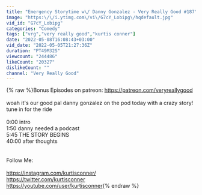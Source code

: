 ```yaml
---
title: "Emergency Storytime w\/ Danny Gonzalez - Very Really Good #187"
image: "https:\/\/i.ytimg.com\/vi\/G7cY_Lobipg\/hqdefault.jpg"
vid_id: "G7cY_Lobipg"
categories: "Comedy"
tags: ["vrg","very really good","kurtis conner"]
date: "2022-05-08T16:08:43+03:00"
vid_date: "2022-05-05T21:27:36Z"
duration: "PT49M32S"
viewcount: "244486"
likeCount: "20327"
dislikeCount: ""
channel: "Very Really Good"
---
```

{% raw %}Bonus Episodes on patreon: <a rel="nofollow" target="blank" href="https://patreon.com/veryreallygood">https://patreon.com/veryreallygood</a><br /><br />woah it's our good pal danny gonzalez on the pod today with a crazy story! tune in for the ride<br /><br />0:00 intro<br />1:50 danny needed a podcast<br />5:45 THE STORY BEGINS<br />40:00 after thoughts<br /><br /><br />Follow Me:<br /><br /><a rel="nofollow" target="blank" href="https://instagram.com/kurtisconner/">https://instagram.com/kurtisconner/</a><br /><a rel="nofollow" target="blank" href="https://twitter.com/kurtisconner">https://twitter.com/kurtisconner</a><br /><a rel="nofollow" target="blank" href="https://youtube.com/user/kurtisconner">https://youtube.com/user/kurtisconner</a>{% endraw %}
